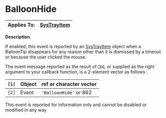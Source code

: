 




<h1 class="heading"><span class="name">BalloonHide</span></h1>

| Applies To: | [SysTrayItem](./systrayitem.md) |
| --- | ---  |


**Description**


If enabled, this event is reported by an [SysTrayItem](./systrayitem.md) object when a BalloonTip disappears for any reason other than it is dismissed by a timeout or because the user clicked the mouse.


The event message reported as the result of `⎕DQ`, or supplied as the right argument to your callback function, is a 2-element vector as follows :


| `[1]` | Object | ref or character vector |
| --- | --- | ---  |
| `[2]` | Event | `'BalloonHide'` or 862 |


This event is reported for information only and cannot be disabled or modified in any way



